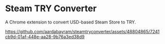 # Steam TRY Converter
A Chrome extension to convert USD-based Steam Store to TRY.


https://github.com/aardabayram/steamtryconverter/assets/48804865/7241cb9d-01af-448e-aa28-9b76a3ed38d9


